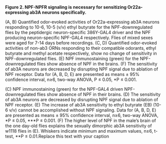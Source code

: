 **Figure 2. NPF-NPFR signaling is necessary for sensitizing Or22a-expressing ab3A neurons specifically.**

(A, B) Quantified odor-evoked activities of Or22a-expressing ab3A neurons responding to 10-6, 10-5 (v/v) ethyl butyrate for the NPF-downregulated flies by the peptidergic neuron-specific 386Y-GAL4 driver and the NPF producing neuron-specific NPF-GAL4 respectively. Flies of mixed sexes were aged for 7-14 days before recordings. (C, D) Quantified odor-evoked activities of non-ab3 ORNs responding to their compatible odorants, ethyl butyrate and methyl acetate respectively, show no change of sensitivity in NPF-downregulated flies. (E) NPF immunostaining (green) for the NPF-downregulated flies show absence of NPF in the brains. (F) The sensitivity of ab3A neurons are decreased by disrupting NPF signal due to ablation of NPF receptor. Data for (A, B, D, E) are presented as means ± 95% confidence interval, n≥6, two-way ANOVA, P ≤ 0.05, *P ≤ 0.001.

 (C) NPF immunostaining (green) for the NPF-GAL4 driven NPF-downregulated flies show absence of NPF in their brains. (D) The sensitivity of ab3A neurons are decreased by disrupting NPF signal due to ablation of NPF receptor. (E) The increase of ab3A sensitivity to ethyl butyrate (EB) (10-6 v/v) cannot be accomplished without NPF signaling. Data for (A, B, D, E) are presented as means ± 95% confidence interval, n≥6, two-way ANOVA, *P ≤ 0.05, ***P ≤ 0.001. (F) The higher level of NPF in the male’s brain of the one day-old flies explains the sexually dimorphic ab3A sensitivity of w1118 flies in (E). Whiskers indicate minimum and maximum values, n≥6, t-test, **P ≤ 0.01.Replace this text with your caption